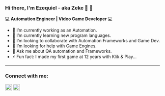 ### Hi there, I'm Ezequiel - aka Zeke 👋 👋

:computer: <b>Automation Engineer | Video Game Developer</b> :computer:

- 🔭 I’m currently working as an Automation.
- 🌱 I’m currently learning new program languages.
- 👯 I’m looking to collaborate with Automation Frameworks and Game Dev.
- 🤔 I’m looking for help with Game Engines.
- 💬 Ask me about QA automation and Frameworks.
- ⚡ Fun fact: I made my first game at 12 years with Klik & Play...

---

### Connect with me:

[<img align="left" alt="codeSTACKr | YouTube" width="22px" src="https://cdn.jsdelivr.net/npm/simple-icons@v3/icons/youtube.svg" />][youtube]
[<img align="left" alt="codeSTACKr | LinkedIn" width="22px" src="https://cdn.jsdelivr.net/npm/simple-icons@v3/icons/linkedin.svg" />][linkedin]


[youtube]: https://www.youtube.com/channel/UCaY3IoArpQx6L1enEwcHjuA
[linkedin]: https://www.linkedin.com/in/ezequielagustind/

